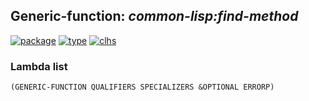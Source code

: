## Generic-function: ***common-lisp:find-method***
[![package](https://img.shields.io/badge/Package-COMMON--LISP-5f9ea0.svg?style=social&colorA=999999)](../) [![type](https://img.shields.io/badge/Type-Generic--Function-5f9ea0.svg?style=social&colorA=999999)](../#generic-function) [![clhs](https://img.shields.io/badge/CLHS-FIND--METHOD-5f9ea0.svg?style=social&colorA=999999)](http://www.lispworks.com/documentation/HyperSpec/Body/f_find_m.htm) 
### Lambda list
```
(GENERIC-FUNCTION QUALIFIERS SPECIALIZERS &OPTIONAL ERRORP)
```
